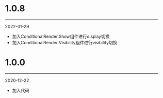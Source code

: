 # 1.0.8

***

2022-01-29

* 加入ConditionalRender.Show组件进行display切换
* 加入ConditionalRender.Visibility组件进行visibility切换

# 1.0.0

***

2020-12-22

* 加入代码
